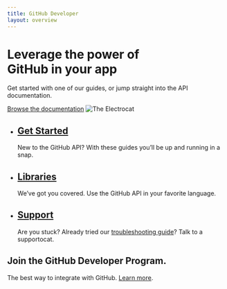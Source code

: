 ```yaml
---
title: GitHub Developer
layout: overview
---
```


<div class="wrapper feature">
	<h1>Leverage the power of<br />
GitHub in your app</h1>
	<p class="intro">Get started with one of our guides, or jump straight into the API documentation.</p>
	<a href="/v3/" class="button">Browse the documentation</a>
	<img src="/shared/images/electrocat.png" class="electrocat" alt="The Electrocat" />
</div>

<div class="full-width-divider">
	<ul class="wrapper highlights">
		<li class="highlight-module">
			<a href="/guides/"><span class="mega-octicon octicon-file-text"></span></a>
			<h2><a href="/guides/">Get Started</a></h2>
			<p>New to the GitHub API? With these guides you’ll be up and running in a snap.</p>
		</li>
		<li class="highlight-module">
			<a href="/libraries/"><span class="mega-octicon octicon-code"></span></a>
			<h2><a href="/libraries/">Libraries</a></h2>
			<p>We’ve got you covered. Use the GitHub API in your favorite language.</p>
		</li>
		<li class="highlight-module">
			<a href="http://github.com/contact"><span class="mega-octicon octicon-mail-read"></span></a>
			<h2><a href="http://github.com/contact">Support</a></h2>
			<p>Are you stuck? Already tried our <a href="/v3/troubleshooting/">troubleshooting guide</a>? Talk to a supportocat.</p>
		</li>
	</ul>
</div>

<div class="full-width dev-program-callout">
  <div class="wrapper">
    <h2>Join the GitHub Developer Program.</h2>
    <p>The best way to integrate with GitHub. <a href="/program/">Learn more</a>.</p>
  </div>
</div>

